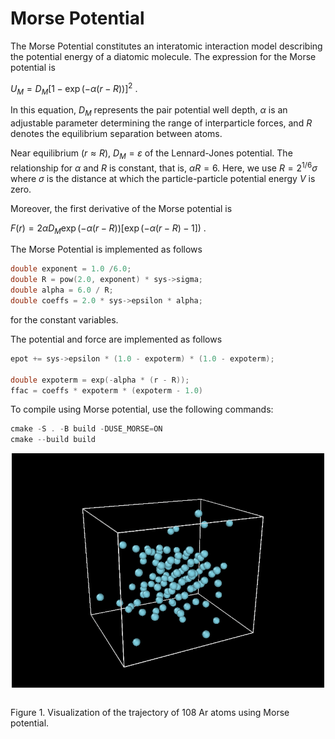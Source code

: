 # Morse Potential

The Morse Potential constitutes an interatomic interaction model describing the potential energy of a diatomic molecule. The expression for the Morse potential is

$U_{M} = D_M [1 - \exp(-\alpha(r - R))]^{2}$ .

In this equation, $D_M$ represents the pair potential well depth, $\alpha$ is an adjustable parameter determining the range of interparticle forces, and $R$ denotes the equilibrium separation between atoms.

Near equilibrium ($r \approx R$),  $D_M = \varepsilon$ of the Lennard-Jones potential. The relationship for $\alpha$ and $R$ is constant, that is, $\alpha R = 6$. Here, we use $R = 2^{1/6} \sigma$ where $\sigma$ is the distance at which the particle-particle potential energy $V$ is zero.

Moreover, the first derivative of the Morse potential is

$F(r) = 2\alpha D_M \exp(-\alpha(r - R)) [\exp(-\alpha(r - R) -1 ])$ .

The Morse Potential is implemented as follows

```C
double exponent = 1.0 /6.0;
double R = pow(2.0, exponent) * sys->sigma;
double alpha = 6.0 / R;
double coeffs = 2.0 * sys->epsilon * alpha;
```
for the constant variables.

The potential and force are implemented as follows

```C
epot += sys->epsilon * (1.0 - expoterm) * (1.0 - expoterm);

double expoterm = exp(-alpha * (r - R));
ffac = coeffs * expoterm * (expoterm - 1.0)
```

To compile using Morse potential, use the following commands:
```C
cmake -S . -B build -DUSE_MORSE=ON
cmake --build build
```

<img src="morse.gif" alt="animation" width="500" style="display: block; margin: auto;" /><br>

Figure 1. Visualization of the trajectory of 108 Ar atoms using Morse potential.